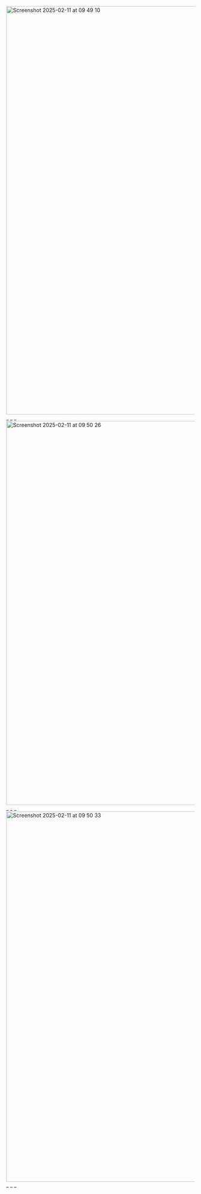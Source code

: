 
<img width="1088" alt="Screenshot 2025-02-11 at 09 49 10" src="https://github.com/user-attachments/assets/0af176f2-75a2-456f-9dbc-a14fe64ac671" />
_ _ _
<img width="1023" alt="Screenshot 2025-02-11 at 09 50 26" src="https://github.com/user-attachments/assets/5d2b3478-db3c-4df3-9476-68407883847c" />
_ _ _
<img width="987" alt="Screenshot 2025-02-11 at 09 50 33" src="https://github.com/user-attachments/assets/530d833b-016f-4299-9e15-1a6982408828" />
_ _ _
